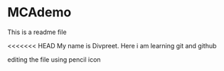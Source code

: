 # MCAdemo
<!-- README file -->
This is a readme file

<<<<<<< HEAD
My name is Divpreet. Here i am learning git and github

editing the file using pencil icon

